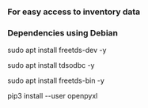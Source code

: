 <h3>For easy access to inventory data</h3>

<h3>Dependencies using Debian</h3>
<p>sudo apt install freetds-dev -y</p>
<p>sudo apt install tdsodbc -y</p>
<p>sudo apt install freetds-bin -y</p>
<p>pip3 install --user openpyxl</p>
